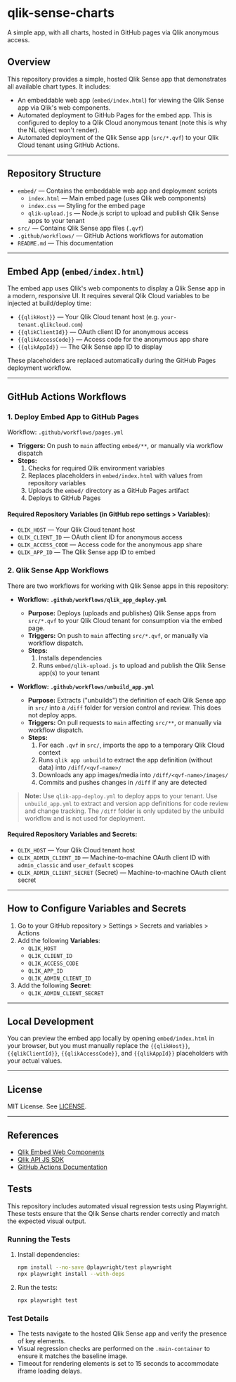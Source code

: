 # qlik-sense-charts

A simple app, with all charts, hosted in GitHub pages via Qlik anonymous access.

## Overview

This repository provides a simple, hosted Qlik Sense app that demonstrates all available chart types. It includes:
- An embeddable web app (`embed/index.html`) for viewing the Qlik Sense app via Qlik's web components.
- Automated deployment to GitHub Pages for the embed app. This is configured to deploy to a Qlik Cloud anonymous tenant (note this is why the NL object won't render).
- Automated deployment of the Qlik Sense app (`src/*.qvf`) to your Qlik Cloud tenant using GitHub Actions.

---

## Repository Structure

- `embed/` — Contains the embeddable web app and deployment scripts
  - `index.html` — Main embed page (uses Qlik web components)
  - `index.css` — Styling for the embed page
  - `qlik-upload.js` — Node.js script to upload and publish Qlik Sense apps to your tenant
- `src/` — Contains Qlik Sense app files (`.qvf`)
- `.github/workflows/` — GitHub Actions workflows for automation
- `README.md` — This documentation

---

## Embed App (`embed/index.html`)

The embed app uses Qlik's web components to display a Qlik Sense app in a modern, responsive UI. It requires several Qlik Cloud variables to be injected at build/deploy time:

- `{{qlikHost}}` — Your Qlik Cloud tenant host (e.g. `your-tenant.qlikcloud.com`)
- `{{qlikClientId}}` — OAuth client ID for anonymous access
- `{{qlikAccessCode}}` — Access code for the anonymous app share
- `{{qlikAppId}}` — The Qlik Sense app ID to display

These placeholders are replaced automatically during the GitHub Pages deployment workflow.

---

## GitHub Actions Workflows

### 1. Deploy Embed App to GitHub Pages

Workflow: `.github/workflows/pages.yml`

- **Triggers:** On push to `main` affecting `embed/**`, or manually via workflow dispatch
- **Steps:**
  1. Checks for required Qlik environment variables
  2. Replaces placeholders in `embed/index.html` with values from repository variables
  3. Uploads the `embed/` directory as a GitHub Pages artifact
  4. Deploys to GitHub Pages

#### Required Repository Variables (in GitHub repo settings > Variables):
- `QLIK_HOST` — Your Qlik Cloud tenant host
- `QLIK_CLIENT_ID` — OAuth client ID for anonymous access
- `QLIK_ACCESS_CODE` — Access code for the anonymous app share
- `QLIK_APP_ID` — The Qlik Sense app ID to embed

### 2. Qlik Sense App Workflows

There are two workflows for working with Qlik Sense apps in this repository:

- **Workflow: `.github/workflows/qlik_app_deploy.yml`**
  - **Purpose:** Deploys (uploads and publishes) Qlik Sense apps from `src/*.qvf` to your Qlik Cloud tenant for consumption via the embed page.
  - **Triggers:** On push to `main` affecting `src/*.qvf`, or manually via workflow dispatch.
  - **Steps:**
    1. Installs dependencies
    2. Runs `embed/qlik-upload.js` to upload and publish the Qlik Sense app(s) to your tenant

- **Workflow: `.github/workflows/unbuild_app.yml`**
  - **Purpose:** Extracts ("unbuilds") the definition of each Qlik Sense app in `src/` into a `/diff` folder for version control and review. This does not deploy apps.
  - **Triggers:** On pull requests to `main` affecting `src/**`, or manually via workflow dispatch.
  - **Steps:**
    1. For each `.qvf` in `src/`, imports the app to a temporary Qlik Cloud context
    2. Runs `qlik app unbuild` to extract the app definition (without data) into `/diff/<qvf-name>/`
    3. Downloads any app images/media into `/diff/<qvf-name>/images/`
    4. Commits and pushes changes in `/diff` if any are detected

> **Note:** Use `qlik-app-deploy.yml` to deploy apps to your tenant. Use `unbuild_app.yml` to extract and version app definitions for code review and change tracking. The `/diff` folder is only updated by the unbuild workflow and is not used for deployment.

#### Required Repository Variables and Secrets:
- `QLIK_HOST` — Your Qlik Cloud tenant host
- `QLIK_ADMIN_CLIENT_ID` — Machine-to-machine OAuth client ID with `admin_classic` and `user_default` scopes
- `QLIK_ADMIN_CLIENT_SECRET` (Secret) —  Machine-to-machine OAuth client secret

---

## How to Configure Variables and Secrets

1. Go to your GitHub repository > Settings > Secrets and variables > Actions
2. Add the following **Variables**:
   - `QLIK_HOST`
   - `QLIK_CLIENT_ID`
   - `QLIK_ACCESS_CODE`
   - `QLIK_APP_ID`
   - `QLIK_ADMIN_CLIENT_ID`
3. Add the following **Secret**:
   - `QLIK_ADMIN_CLIENT_SECRET`

---

## Local Development

You can preview the embed app locally by opening `embed/index.html` in your browser, but you must manually replace the `{{qlikHost}}`, `{{qlikClientId}}`, `{{qlikAccessCode}}`, and `{{qlikAppId}}` placeholders with your actual values.

---

## License

MIT License. See [LICENSE](LICENSE).

---

## References
- [Qlik Embed Web Components](https://qlik.dev/embed/web-components/)
- [Qlik API JS SDK](https://qlik.dev/apis/javascript/)
- [GitHub Actions Documentation](https://docs.github.com/en/actions)

## Tests

This repository includes automated visual regression tests using Playwright. These tests ensure that the Qlik Sense charts render correctly and match the expected visual output.

### Running the Tests

1. Install dependencies:
   ```bash
   npm install --no-save @playwright/test playwright
   npx playwright install --with-deps
   ```

2. Run the tests:
   ```bash
   npx playwright test
   ```

### Test Details

- The tests navigate to the hosted Qlik Sense app and verify the presence of key elements.
- Visual regression checks are performed on the `.main-container` to ensure it matches the baseline image.
- Timeout for rendering elements is set to 15 seconds to accommodate iframe loading delays.
